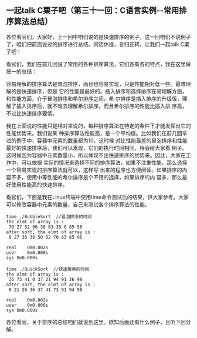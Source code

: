 ## 一起talk C栗子吧（第三十一回：C语言实例--常用排序算法总结）

各位看官们，大家好，上一回中咱们说的是快速排序的例子，这一回咱们不说例子了，咱们把前面说过的排序进行总结。闲话休提，言归正转。让我们一起talk C栗子吧！ 

看官们，我们在前几回说了常用的各种排序算法，它们各有各的特点，我在这里做统一的总结：

容易理解的排序算法是冒泡排序，而且也容易实现，只是性能相对低一些。最难理解的是快速排序，但是
它的性能是最好的。插入排序和选择排序在易理解方面，和性能方面，介于冒泡排序和希尔排序之间。希
尔排序是插入排序的升级版，理解了插入排序后，就不难去理解希尔排序。而且希尔排序的性能比插入排
序高，不过比快速排序要低。

我在上面说的性能只是相对来说的，每种排序算法在特定的条件下才能发挥出它的性能优势来。我们说某
种排序算法性能高，是一个平均值。比如我们在前几回举过的例子中，容器中元素的数量都为10，这时候
对比性能最差的冒泡排序和性能最好的快速排序后，我们可以发现，它们的执行时间相同，待会给大家看
例子。这时候因为容器中元素数量小，所以体现不出快速排序的优势来。因此，大家在工作中，可以依据
实际的情况来选择不同的排序算法，如果不注重性能，那么选择一个容易实现的排序算法就可以，这样写
出来的程序也方便阅读。如果排序的内容不多，使用中等性能的希尔排序是个不错的选择，如果排序的内
容多，那么最好使用性能高的快速排序。

看官们，下面是我在Linux终端中使用time命令测试后的结果，供大家参考。大家可以修改容器中元素的数量，自己来测试各个排序算法的性能。
```
time ./BubbleSort  //冒泡排序的时间
the elmt of array is : 
 70 27 52 96 38 83 35 0 85 50  
after sort, the elmt of array is : 
 0 27 35 38 50 52 70 83 85 96  

real	0m0.002s
user	0m0.000s
sys	0m0.000s

time ./QuickSort  //快速排序的时间
the elmt of array is : 
 36 73 41 0 37 21 94 91 26 98  
after sort, the elmt of array is : 
 0 21 26 36 37 41 73 91 94 98  

real	0m0.002s
user	0m0.000s
sys	0m0.000s
```

各位看官，关于排序的总结咱们就说到这里。欲知后面还有什么例子，且听下回分解。
